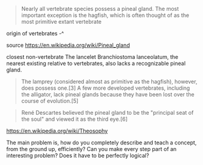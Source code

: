 
> Nearly all vertebrate species possess a pineal gland. The most important exception is the hagfish, which is often thought of as the most primitive extant vertebrate

origin of vertebrates -^

source https://en.wikipedia.org/wiki/Pineal_gland

closest non-vertebrate
   The lancelet Branchiostoma lanceolatum, the nearest existing relative to vertebrates, also lacks a recognizable pineal gland.

> The lamprey (considered almost as primitive as the hagfish), however, does possess one.[3] A few more developed vertebrates, including the alligator, lack pineal glands because they have been lost over the course of evolution.[5]

>  René Descartes believed the pineal gland to be the "principal seat of the soul" and viewed it as the third eye.[6]

https://en.wikipedia.org/wiki/Theosophy

The main problem is, how do you completely describe and teach a concept, from the ground up, efficiently? Can you make every step part of an interesting problem? Does it have to be perfectly logical?
